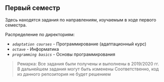 ## Первый семестр

Здесь находятся задания по направлениям, изучаемым в ходе первого семестра.


Распределение по директориям:
* _`adaptation courses`_ - Программирование (адаптационный курс)
* _`octave`_ - Информатика
* _`programming basics`_ - Основы программирования 


> Ремарка:
> Все задания были получены и выполнены в 2019/2020 гг.
> В дальнейшем задания могут быть изменены
> Соответственно, код из данного репозитория не будет решением